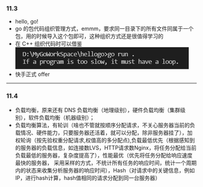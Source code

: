 ### 11.3
* hello, go!
* go 的包代码组织管理方式，emmm，要求同一目录下的所有文件同属于一个包，用的时候导入这个包即可，这种组织方式还是很值得学习的
* 在 C++ 组织代码时可以借鉴
![truth](OptimTruth.png)
* 快手正式 offer

****

### 11.4
* 负载均衡，原来还有 DNS 负载均衡（地理级别），硬件负载均衡（集群级别），软件负载均衡（机器级别）；
* 负载均衡算法，有轮训（啥也不管就按顺序分配请求，不关心服务器当前的负载情况、硬件能力，只要服务器还活着，就可以分配，除非服务器挂了），加权轮询（按先验权重分配请求,权值高的多分配点),负载最低优先（根据感知到的服务器的负载信息，如连接数LVS，HTTP请求数Nginx，将任务分配给当前负载最低的服务器，复杂度提高了），性能最优（优先将任务分配给响应速度最快的服务器， 采用采样的方式，不统计所有任务的响应时间，统计一个周期内的状态来收集分析服务器的响应时间），Hash（对请求中的关键信息，例如IP，进行hash计算，hash值相同的请求分配到同一台服务器）

